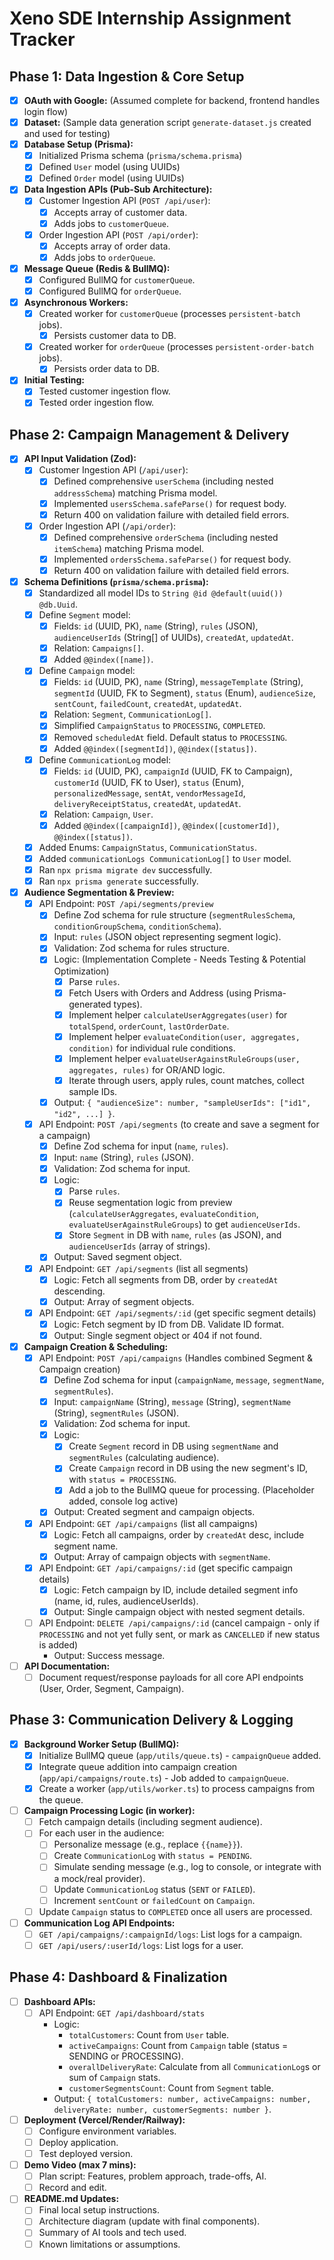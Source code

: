 # Xeno SDE Internship Assignment Tracker

## Phase 1: Data Ingestion & Core Setup

- [x] **OAuth with Google:** (Assumed complete for backend, frontend handles login flow)
- [x] **Dataset:** (Sample data generation script `generate-dataset.js` created and used for testing)
- [x] **Database Setup (Prisma):**
  - [x] Initialized Prisma schema (`prisma/schema.prisma`)
  - [x] Defined `User` model (using UUIDs)
  - [x] Defined `Order` model (using UUIDs)
- [x] **Data Ingestion APIs (Pub-Sub Architecture):**
  - [x] Customer Ingestion API (`POST /api/user`):
    - [x] Accepts array of customer data.
    - [x] Adds jobs to `customerQueue`.
  - [x] Order Ingestion API (`POST /api/order`):
    - [x] Accepts array of order data.
    - [x] Adds jobs to `orderQueue`.
- [x] **Message Queue (Redis & BullMQ):**
  - [x] Configured BullMQ for `customerQueue`.
  - [x] Configured BullMQ for `orderQueue`.
- [x] **Asynchronous Workers:**
  - [x] Created worker for `customerQueue` (processes `persistent-batch` jobs).
    - [x] Persists customer data to DB.
  - [x] Created worker for `orderQueue` (processes `persistent-order-batch` jobs).
    - [x] Persists order data to DB.
- [x] **Initial Testing:**
  - [x] Tested customer ingestion flow.
  - [x] Tested order ingestion flow.

## Phase 2: Campaign Management & Delivery

- [x] **API Input Validation (Zod):**
  - [x] Customer Ingestion API (`/api/user`):
    - [x] Defined comprehensive `userSchema` (including nested `addressSchema`) matching Prisma model.
    - [x] Implemented `usersSchema.safeParse()` for request body.
    - [x] Return 400 on validation failure with detailed field errors.
  - [x] Order Ingestion API (`/api/order`):
    - [x] Defined comprehensive `orderSchema` (including nested `itemSchema`) matching Prisma model.
    - [x] Implemented `ordersSchema.safeParse()` for request body.
    - [x] Return 400 on validation failure with detailed field errors.
- [x] **Schema Definitions (`prisma/schema.prisma`):**
  - [x] Standardized all model IDs to `String @id @default(uuid()) @db.Uuid`.
  - [x] Define `Segment` model:
    - [x] Fields: `id` (UUID, PK), `name` (String), `rules` (JSON), `audienceUserIds` (String[] of UUIDs), `createdAt`, `updatedAt`.
    - [x] Relation: `Campaigns[]`.
    - [x] Added `@@index([name])`.
  - [x] Define `Campaign` model:
    - [x] Fields: `id` (UUID, PK), `name` (String), `messageTemplate` (String), `segmentId` (UUID, FK to Segment), `status` (Enum), `audienceSize`, `sentCount`, `failedCount`, `createdAt`, `updatedAt`.
    - [x] Relation: `Segment`, `CommunicationLog[]`.
    - [x] Simplified `CampaignStatus` to `PROCESSING`, `COMPLETED`.
    - [x] Removed `scheduledAt` field. Default status to `PROCESSING`.
    - [x] Added `@@index([segmentId])`, `@@index([status])`.
  - [x] Define `CommunicationLog` model:
    - [x] Fields: `id` (UUID, PK), `campaignId` (UUID, FK to Campaign), `customerId` (UUID, FK to User), `status` (Enum), `personalizedMessage`, `sentAt`, `vendorMessageId`, `deliveryReceiptStatus`, `createdAt`, `updatedAt`.
    - [x] Relation: `Campaign`, `User`.
    - [x] Added `@@index([campaignId])`, `@@index([customerId])`, `@@index([status])`.
  - [x] Added Enums: `CampaignStatus`, `CommunicationStatus`.
  - [x] Added `communicationLogs CommunicationLog[]` to `User` model.
  - [x] Ran `npx prisma migrate dev` successfully.
  - [x] Ran `npx prisma generate` successfully.
- [x] **Audience Segmentation & Preview:**
  - [x] API Endpoint: `POST /api/segments/preview`
    - [x] Define Zod schema for rule structure (`segmentRulesSchema`, `conditionGroupSchema`, `conditionSchema`).
    - [x] Input: `rules` (JSON object representing segment logic).
    - [x] Validation: Zod schema for rules structure.
    - [x] Logic: (Implementation Complete - Needs Testing & Potential Optimization)
      - [x] Parse `rules`.
      - [x] Fetch Users with Orders and Address (using Prisma-generated types).
      - [x] Implement helper `calculateUserAggregates(user)` for `totalSpend`, `orderCount`, `lastOrderDate`.
      - [x] Implement helper `evaluateCondition(user, aggregates, condition)` for individual rule conditions.
      - [x] Implement helper `evaluateUserAgainstRuleGroups(user, aggregates, rules)` for OR/AND logic.
      - [x] Iterate through users, apply rules, count matches, collect sample IDs.
    - [x] Output: `{ "audienceSize": number, "sampleUserIds": ["id1", "id2", ...] }`.
  - [x] API Endpoint: `POST /api/segments` (to create and save a segment for a campaign)
    - [x] Define Zod schema for input (`name`, `rules`).
    - [x] Input: `name` (String), `rules` (JSON).
    - [x] Validation: Zod schema for input.
    - [x] Logic:
      - [x] Parse `rules`.
      - [x] Reuse segmentation logic from preview (`calculateUserAggregates`, `evaluateCondition`, `evaluateUserAgainstRuleGroups`) to get `audienceUserIds`.
      - [x] Store `Segment` in DB with `name`, `rules` (as JSON), and `audienceUserIds` (array of strings).
    - [x] Output: Saved segment object.
  - [x] API Endpoint: `GET /api/segments` (list all segments)
    - [x] Logic: Fetch all segments from DB, order by `createdAt` descending.
    - [x] Output: Array of segment objects.
  - [x] API Endpoint: `GET /api/segments/:id` (get specific segment details)
    - [x] Logic: Fetch segment by ID from DB. Validate ID format.
    - [x] Output: Single segment object or 404 if not found.
- [x] **Campaign Creation & Scheduling:**
  - [x] API Endpoint: `POST /api/campaigns` (Handles combined Segment & Campaign creation)
    - [x] Define Zod schema for input (`campaignName`, `message`, `segmentName`, `segmentRules`).
    - [x] Input: `campaignName` (String), `message` (String), `segmentName` (String), `segmentRules` (JSON).
    - [x] Validation: Zod schema for input.
    - [x] Logic:
      - [x] Create `Segment` record in DB using `segmentName` and `segmentRules` (calculating audience).
      - [x] Create `Campaign` record in DB using the new segment's ID, with `status = PROCESSING`.
      - [x] Add a job to the BullMQ queue for processing. (Placeholder added, console log active)
    - [x] Output: Created segment and campaign objects.
  - [x] API Endpoint: `GET /api/campaigns` (list all campaigns)
    - [x] Logic: Fetch all campaigns, order by `createdAt` desc, include segment name.
    - [x] Output: Array of campaign objects with `segmentName`.
  - [x] API Endpoint: `GET /api/campaigns/:id` (get specific campaign details)
    - [x] Logic: Fetch campaign by ID, include detailed segment info (name, id, rules, audienceUserIds).
    - [x] Output: Single campaign object with nested segment details.
  - [ ] API Endpoint: `DELETE /api/campaigns/:id` (cancel campaign - only if `PROCESSING` and not yet fully sent, or mark as `CANCELLED` if new status is added)
    - Output: Success message.
- [ ] **API Documentation:**
  - [ ] Document request/response payloads for all core API endpoints (User, Order, Segment, Campaign).

## Phase 3: Communication Delivery & Logging

- [x] **Background Worker Setup (BullMQ):**
  - [x] Initialize BullMQ queue (`app/utils/queue.ts`) - `campaignQueue` added.
  - [x] Integrate queue addition into campaign creation (`app/api/campaigns/route.ts`) - Job added to `campaignQueue`.
  - [x] Create a worker (`app/utils/worker.ts`) to process campaigns from the queue.
- [ ] **Campaign Processing Logic (in worker):**
  - [ ] Fetch campaign details (including segment audience).
  - [ ] For each user in the audience:
    - [ ] Personalize message (e.g., replace `{{name}}`).
    - [ ] Create `CommunicationLog` with `status = PENDING`.
    - [ ] Simulate sending message (e.g., log to console, or integrate with a mock/real provider).
    - [ ] Update `CommunicationLog` status (`SENT` or `FAILED`).
    - [ ] Increment `sentCount` or `failedCount` on `Campaign`.
  - [ ] Update `Campaign` status to `COMPLETED` once all users are processed.
- [ ] **Communication Log API Endpoints:**
  - [ ] `GET /api/campaigns/:campaignId/logs`: List logs for a campaign.
  - [ ] `GET /api/users/:userId/logs`: List logs for a user.

## Phase 4: Dashboard & Finalization

- [ ] **Dashboard APIs:**
  - [ ] API Endpoint: `GET /api/dashboard/stats`
    - Logic:
      - `totalCustomers`: Count from `User` table.
      - `activeCampaigns`: Count from `Campaign` table (status = SENDING or PROCESSING).
      - `overallDeliveryRate`: Calculate from all `CommunicationLog`s or sum of `Campaign` stats.
      - `customerSegmentsCount`: Count from `Segment` table.
    - Output: `{ totalCustomers: number, activeCampaigns: number, deliveryRate: number, customerSegments: number }`.
- [ ] **Deployment (Vercel/Render/Railway):**
  - [ ] Configure environment variables.
  - [ ] Deploy application.
  - [ ] Test deployed version.
- [ ] **Demo Video (max 7 mins):**
  - [ ] Plan script: Features, problem approach, trade-offs, AI.
  - [ ] Record and edit.
- [ ] **README.md Updates:**
  - [ ] Final local setup instructions.
  - [ ] Architecture diagram (update with final components).
  - [ ] Summary of AI tools and tech used.
  - [ ] Known limitations or assumptions.
